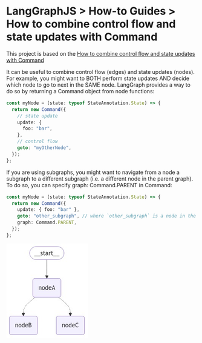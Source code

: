 # LangGraphJS > How-to Guides > How to combine control flow and state updates with Command

This project is based on the [How to combine control flow and state updates with Command](https://langchain-ai.github.io/langgraphjs/how-tos/command/)

It can be useful to combine control flow (edges) and state updates (nodes). For example, you might want to BOTH perform state updates AND decide which node to go to next in the SAME node. LangGraph provides a way to do so by returning a Command object from node functions:

```ts
const myNode = (state: typeof StateAnnotation.State) => {
  return new Command({
    // state update
    update: {
      foo: "bar",
    },
    // control flow
    goto: "myOtherNode",
  });
};
```

If you are using subgraphs, you might want to navigate from a node a subgraph to a different subgraph (i.e. a different node in the parent graph). To do so, you can specify graph: Command.PARENT in Command:

```ts
const myNode = (state: typeof StateAnnotation.State) => {
  return new Command({
    update: { foo: "bar" },
    goto: "other_subgraph", // where `other_subgraph` is a node in the parent graph
    graph: Command.PARENT,
  });
};
```

![Workflow](./diagram-1.png)
